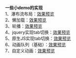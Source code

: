 **一些小demo的实现** <br>
1、瀑布流布局：[效果预览](https://5iris5.github.io/Demo/waterfall.html) <br>
2、懒加载：[效果预览](https://5iris5.github.io/Demo/lazyLoad.html.html) <br>
3、轮播：[效果预览](https://5iris5.github.io/Demo/waterfall.html) <br>
4、jquery实现tab切换：[效果预览](https://5iris5.github.io/Demo/JQselector.html) <br>
5、原生JS实现tab切换：[效果预览](https://5iris5.github.io/Demo/JQselector2.html) <br>
6、动画队列（基础）：[效果预览](https://5iris5.github.io/Demo/JQanimateFixed.html) <br>
7、自定义动画：[效果预览](https://5iris5.github.io/Demo/JQcustomAnimation.html) <br>
